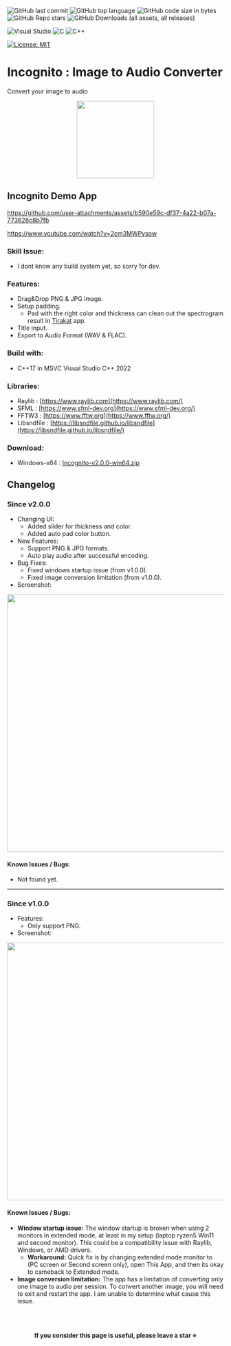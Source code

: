 ![GitHub last commit](https://img.shields.io/github/last-commit/UFTHaq/Incognito?style=for-the-badge)
![GitHub top language](https://img.shields.io/github/languages/top/UFTHaq/Incognito?logo=cpp&style=for-the-badge)
![GitHub code size in bytes](https://img.shields.io/github/languages/code-size/UFTHaq/Incognito?style=for-the-badge)
![GitHub Repo stars](https://img.shields.io/github/stars/UFTHaq/Incognito?color=red&style=for-the-badge)
![GitHub Downloads (all assets, all releases)](https://img.shields.io/github/downloads/UFTHaq/incognito/total?style=for-the-badge)
<!-- ![GitHub top language](https://img.shields.io/github/languages/top/UFTHaq/Incognito?label=Raylib&logo=raylib&logoColor=black&style=for-the-badge) -->


![Visual Studio](https://img.shields.io/badge/Visual%20Studio-5C2D91.svg?style=for-the-badge&logo=visual-studio&logoColor=white)
![C](https://img.shields.io/badge/c-%2300599C.svg?style=for-the-badge&logo=c&logoColor=white)
![C++](https://img.shields.io/badge/c++-%2300599C.svg?style=for-the-badge&logo=c%2B%2B&logoColor=white)

[![License: MIT](https://img.shields.io/badge/License-MIT-yellow.svg?style=for-the-badge)](https://opensource.org/licenses/MIT)

# Incognito : Image to Audio Converter
Convert your image to audio

<div align="center">
  <img src="https://github.com/user-attachments/assets/09ef1ec2-6484-4f33-91fb-1071425a74c5" width=180/>
</div>

## Incognito Demo App
https://github.com/user-attachments/assets/b590e59c-df37-4a22-b07a-773628c8b7fb

https://www.youtube.com/watch?v=2cm3MWPysow

### Skill Issue:
- I dont know any build system yet, so sorry for dev.

### Features:
- Drag&Drop PNG & JPG image.
- Setup padding.
  - Pad with the right color and thickness can clean out the spectrogram result in [Tirakat](https://github.com/UFTHaq/Tirakat) app.
- Title input.
- Export to Audio Format (WAV & FLAC).

### Build with:
- C++17 in MSVC Visual Studio C++ 2022

### Libraries:
- Raylib : [https://www.raylib.com](https://www.raylib.com/)
- SFML : [https://www.sfml-dev.org](https://www.sfml-dev.org/)
- FFTW3 : [https://www.fftw.org](https://www.fftw.org/)
- Libsndfile : [https://libsndfile.github.io/libsndfile](https://libsndfile.github.io/libsndfile/)

### Download:
- Windows-x64 : [Incognito-v2.0.0-win64.zip](https://github.com/UFTHaq/Incognito/releases/download/v.2.0.0/Incognito-v2.0.0-win64.zip)

## Changelog
### Since v2.0.0
- Changing UI:
  - Added slider for thickness and color.
  - Added auto pad color button.
- New Features:
  - Support PNG & JPG formats.
  - Auto play audio after successful encoding.
- Bug Fixes: 
  - Fixed windows startup issue (from v1.0.0).
  - Fixed image conversion limitation (from v1.0.0).
- Screenshot:
<div align="center">
  <img src="https://github.com/user-attachments/assets/079a34c3-0a5b-44e2-b557-d0bcb0b6657b" width=600/>
</div>

####  Known Issues / Bugs:
- Not found yet.

<hr></hr>

### Since v1.0.0
- Features:
  - Only support PNG.
- Screenshot:
<div align="center">
  <img src="https://github.com/user-attachments/assets/79f52c14-39c1-41c3-8306-8d3a3e778b8b" width=600/>
</div>

####  Known Issues / Bugs:
- <b>Window startup issue:</b> The window startup is broken when using 2 monitors in extended mode, at least in my setup (laptop ryzen5 Win11 and second monitor). This could be a compatibility issue with Raylib, Windows, or AMD drivers.
  - <b>Workaround:</b> Quick fix is by changing extended mode monitor to (PC screen or Second screen only), open This App, and then its okay to cameback to Extended mode.
- <b>Image conversion limitation:</b> The app has a limitation of converting only one image to audio per session. To convert another image, you will need to exit and restart the app. I am unable to determine what cause this issue.

<br></br>

<p align="center">
  <b>If you consider this page is useful, please leave a star ⭐</b>
</p>
